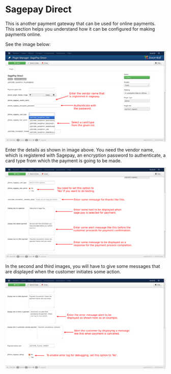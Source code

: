 # Sagepay Direct

This is another payment gateway that can be used for online payments. This section helps you understand how it can be configured for making payments online.

See the image below:  
 

![sagepay1](https://raw.githubusercontent.com/j2store/doc-images/master/payment-methods/sagepay-direct/pay_sage1.png)

Enter the details as shown in image above. You need the vendor name, which is registered with Sagepay, an encryption password to authenticate, a card type from which the payment is going to be made.

![sagepay2](https://raw.githubusercontent.com/j2store/doc-images/master/payment-methods/sagepay-direct/pay_sage2.png)

In the second and third images, you will have to give some messages that are displayed when the customer initiates some action.

![sagepay3](https://raw.githubusercontent.com/j2store/doc-images/master/payment-methods/sagepay-direct/pay_sage3.png)

